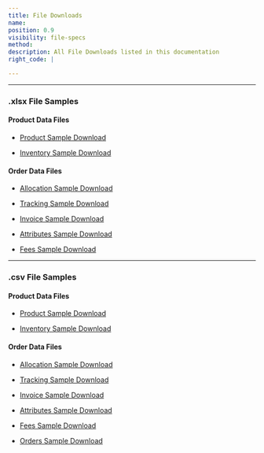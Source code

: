 ```yaml
---
title: File Downloads
name:
position: 0.9
visibility: file-specs
method:
description: All File Downloads listed in this documentation
right_code: |

---
```


----

### .xlsx File Samples

#### Product Data Files
* <a href="https://s3-us-west-2.amazonaws.com/crux-kb/file-samples/supplier-use-cases/xlsx/product_sample.xlsx">Product Sample Download</a>

* <a href="https://s3-us-west-2.amazonaws.com/crux-kb/file-samples/supplier-use-cases/xlsx/inventory_sample.xlsx">Inventory Sample Download</a>

#### Order Data Files
* <a href="https://s3-us-west-2.amazonaws.com/crux-kb/file-samples/supplier-use-cases/xlsx/allocation_sample.xlsx">Allocation Sample Download</a>

* <a href="https://s3-us-west-2.amazonaws.com/crux-kb/file-samples/supplier-use-cases/xlsx/tracking_sample.xlsx">Tracking Sample Download</a>

* <a href="https://s3-us-west-2.amazonaws.com/crux-kb/file-samples/supplier-use-cases/xlsx/invoice_sample.xlsx">Invoice Sample Download</a>

* <a href="https://s3-us-west-2.amazonaws.com/crux-kb/file-samples/supplier-use-cases/xlsx/attributes_sample.xlsx">Attributes Sample Download</a>

* <a href="https://s3-us-west-2.amazonaws.com/crux-kb/file-samples/supplier-use-cases/xlsx/fees_sample.xlsx">Fees Sample Download</a>

----
### .csv File Samples

#### Product Data Files
* <a href="https://s3-us-west-2.amazonaws.com/crux-kb/file-samples/supplier-use-cases/csv/product_sample.csv">Product Sample Download</a>

* <a href="https://s3-us-west-2.amazonaws.com/crux-kb/file-samples/supplier-use-cases/csv/inventory_sample.csv">Inventory Sample Download</a>

#### Order Data Files
* <a href="https://s3-us-west-2.amazonaws.com/crux-kb/file-samples/supplier-use-cases/csv/allocation_sample.csv">Allocation Sample Download</a>

* <a href="https://s3-us-west-2.amazonaws.com/crux-kb/file-samples/supplier-use-cases/csv/tracking_sample.csv">Tracking Sample Download</a>

* <a href="https://s3-us-west-2.amazonaws.com/crux-kb/file-samples/supplier-use-cases/csv/invoice_sample.csv">Invoice Sample Download</a>

* <a href="https://s3-us-west-2.amazonaws.com/crux-kb/file-samples/supplier-use-cases/csv/attributes_sample.csv">Attributes Sample Download</a>

* <a href="https://s3-us-west-2.amazonaws.com/crux-kb/file-samples/supplier-use-cases/csv/fees_sample.csv">Fees Sample Download</a>

* <a href="https://s3-us-west-2.amazonaws.com/crux-kb/file-samples/supplier-use-cases/csv/orders_sample.csv">Orders Sample Download</a>